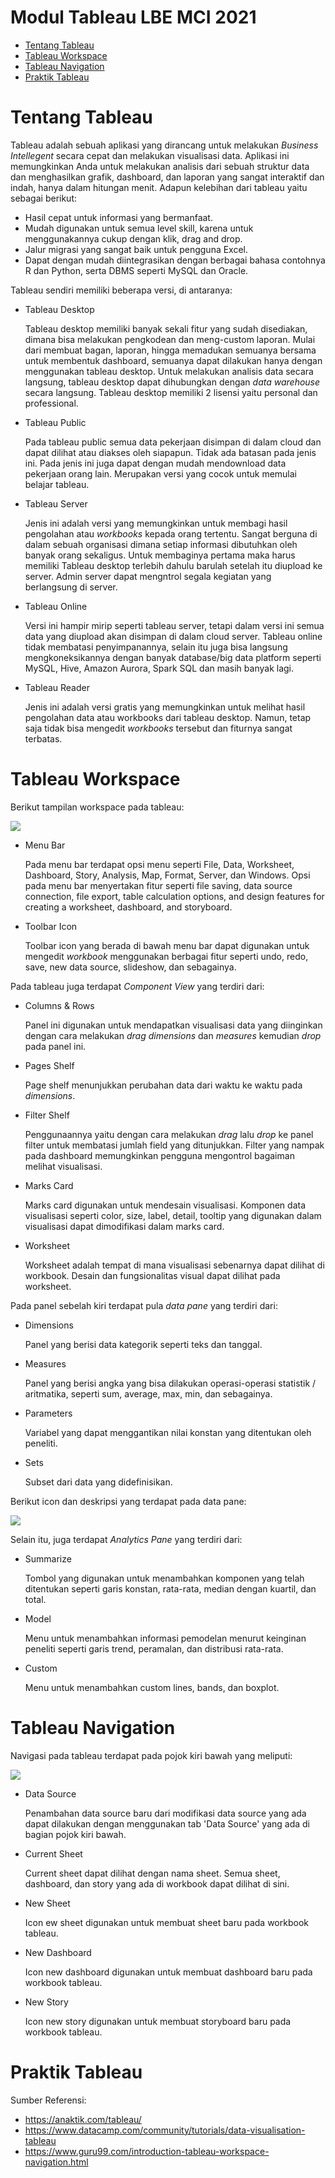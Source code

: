 # Modul Tableau LBE MCI 2021
  - [Tentang Tableau](#tentang-tableau)
  - [Tableau Workspace](#tableau-workspace)
  - [Tableau Navigation](#tableau-navigation)
  - [Praktik Tableau](#praktik-tableau)
  
# <a name="tentang-tableau"></a>Tentang Tableau
Tableau adalah sebuah aplikasi yang dirancang untuk melakukan *Business Intellegent* secara cepat dan melakukan visualisasi data. Aplikasi ini memungkinkan Anda untuk melakukan analisis dari sebuah struktur data dan menghasilkan grafik, dashboard, dan laporan yang sangat interaktif dan indah, hanya dalam hitungan menit. Adapun kelebihan dari tableau yaitu sebagai berikut:
  - Hasil cepat untuk informasi yang bermanfaat.
  - Mudah digunakan untuk semua level skill, karena untuk menggunakannya cukup dengan klik, drag and drop.
  - Jalur migrasi yang sangat baik untuk pengguna Excel.
  - Dapat dengan mudah diintegrasikan dengan berbagai bahasa contohnya R dan Python, serta DBMS seperti MySQL dan Oracle.
  
 Tableau sendiri memiliki beberapa versi, di antaranya:
  - Tableau Desktop
    
    Tableau desktop memiliki banyak sekali fitur yang sudah disediakan, dimana bisa melakukan pengkodean dan meng-custom laporan. Mulai dari membuat bagan, laporan, hingga
    memadukan semuanya bersama untuk membentuk dashboard, semuanya dapat dilakukan hanya dengan menggunakan tableau desktop. Untuk melakukan analisis data secara langsung,
    tableau desktop dapat dihubungkan dengan *data warehouse* secara langsung. Tableau desktop memiliki 2 lisensi yaitu personal dan professional.
  - Tableau Public 
    
    Pada tableau public semua data pekerjaan disimpan di dalam cloud dan dapat dilihat atau diakses oleh siapapun. Tidak ada batasan pada jenis ini. Pada jenis ini juga dapat
    dengan mudah mendownload data pekerjaan orang lain. Merupakan versi yang cocok untuk memulai belajar tableau.
  - Tableau Server
    
    Jenis ini adalah versi yang memungkinkan untuk membagi hasil pengolahan atau *workbooks* kepada orang tertentu. Sangat berguna di dalam sebuah organisasi dimana setiap
    informasi dibutuhkan oleh banyak orang sekaligus. Untuk membaginya pertama maka harus memiliki Tableau desktop terlebih dahulu barulah setelah itu diupload ke server.
    Admin server dapat mengntrol segala kegiatan yang berlangsung di server.
  - Tableau Online
    
    Versi ini hampir mirip seperti tableau server, tetapi dalam versi ini semua data yang diupload akan disimpan di dalam cloud server. Tableau online tidak membatasi
    penyimpanannya, selain itu juga bisa langsung mengkoneksikannya dengan banyak database/big data platform seperti MySQL, Hive, Amazon Aurora, Spark SQL dan masih banyak
    lagi.
  - Tableau Reader
    
    Jenis ini adalah versi gratis yang memungkinkan untuk melihat hasil pengolahan data atau workbooks dari tableau desktop. Namun, tetap saja tidak bisa mengedit *workbooks*
    tersebut dan fiturnya sangat terbatas.
    
  # <a name="tableau-workspace"></a>Tableau Workspace
  Berikut tampilan workspace pada tableau:
  
  <img src="https://github.com/Manajemen-Cerdas-Informasi/Modul-LBE-2021/blob/main/modul-tableu/img/tableau_workspace.jpg" width=""></img><br>
  
  - Menu Bar
  
    Pada menu bar terdapat opsi menu seperti File, Data, Worksheet, Dashboard, Story, Analysis, Map, Format, Server, dan Windows. Opsi pada menu bar menyertakan fitur seperti
    file saving, data source connection, file export, table calculation options, and design features for creating a worksheet, dashboard, and storyboard.
  - Toolbar Icon

    Toolbar icon yang berada di bawah menu bar dapat digunakan untuk mengedit *workbook* menggunakan berbagai fitur seperti undo, redo, save, new data source, slideshow, dan       sebagainya.
  
  Pada tableau juga terdapat *Component View* yang terdiri dari:
  - Columns & Rows
  
    Panel ini digunakan untuk mendapatkan visualisasi data yang diinginkan dengan cara melakukan *drag dimensions* dan *measures* kemudian *drop* pada panel ini.
  - Pages Shelf

    Page shelf menunjukkan perubahan data dari waktu ke waktu pada *dimensions*.
  - Filter Shelf

    Penggunaannya yaitu dengan cara melakukan *drag* lalu *drop* ke panel filter untuk membatasi jumlah field yang ditunjukkan. Filter yang nampak pada dashboard memungkinkan 
    pengguna mengontrol bagaiman melihat visualisasi.
  - Marks Card

    Marks card digunakan untuk mendesain visualisasi. Komponen data visualisasi seperti color, size, label, detail, tooltip yang digunakan dalam visualisasi dapat dimodifikasi 
    dalam marks card.
  - Worksheet

    Worksheet adalah tempat di mana visualisasi sebenarnya dapat dilihat di workbook. Desain dan fungsionalitas visual dapat dilihat pada worksheet.
   
  Pada panel sebelah kiri terdapat pula *data pane* yang terdiri dari:
  - Dimensions

    Panel yang berisi data kategorik seperti teks dan tanggal.
  - Measures

    Panel yang berisi angka yang bisa dilakukan operasi-operasi statistik / aritmatika, seperti sum, average, max, min, dan sebagainya.
  - Parameters
  
    Variabel yang dapat menggantikan nilai konstan yang ditentukan oleh peneliti. 
  - Sets

    Subset dari data yang didefinisikan.
   
  Berikut icon dan deskripsi yang terdapat pada data pane:
  
  <img src="https://github.com/Manajemen-Cerdas-Informasi/Modul-LBE-2021/blob/main/modul-tableu/img/data_pane.png" width=""></img><br>
  
  Selain itu, juga terdapat *Analytics Pane* yang terdiri dari:
  - Summarize

    Tombol yang digunakan untuk menambahkan komponen yang telah ditentukan seperti garis konstan, rata-rata, median dengan kuartil, dan total.
  - Model

    Menu untuk menambahkan informasi pemodelan menurut keinginan peneliti seperti garis trend, peramalan, dan distribusi rata-rata.
  - Custom

    Menu untuk menambahkan custom lines, bands, dan boxplot.
    
  # <a name="tableau-navigation"></a>Tableau Navigation
  Navigasi pada tableau terdapat pada pojok kiri bawah yang meliputi:
  
  <img src="https://github.com/Manajemen-Cerdas-Informasi/Modul-LBE-2021/blob/main/modul-tableu/img/tableau_navigation.png" width=""></img><br>
  
  - Data Source
    
    Penambahan data source baru dari modifikasi data source yang ada dapat dilakukan dengan menggunakan tab 'Data Source' yang ada di bagian pojok kiri bawah.
  - Current Sheet

    Current sheet dapat dilihat dengan nama sheet. Semua sheet, dashboard, dan story yang ada di workbook dapat dilihat di sini.
  - New Sheet

    Icon ew sheet digunakan untuk membuat sheet baru pada workbook tableau.
  - New Dashboard

    Icon new dashboard digunakan untuk membuat dashboard baru pada workbook tableau.
  - New Story

    Icon new story digunakan untuk membuat storyboard baru pada workbook tableau.
    
  # <a name="praktik-tableau"></a>Praktik Tableau
  
  Sumber Referensi:
  - https://anaktik.com/tableau/
  - https://www.datacamp.com/community/tutorials/data-visualisation-tableau
  - https://www.guru99.com/introduction-tableau-workspace-navigation.html
